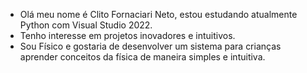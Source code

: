 - Olá meu nome é Clito Fornaciari Neto, estou estudando atualmente Python com Visual Studio 2022.
- Tenho interesse em projetos inovadores e intuitivos.
- Sou Físico e gostaria de desenvolver um sistema para crianças aprender conceitos da física de maneira simples e intuitiva.

<!---
Clito/Clito is a ✨ special ✨ repository because its `README.md` (this file) appears on your GitHub profile.
You can click the Preview link to take a look at your changes.
--->

